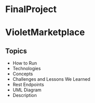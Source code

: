 # FinalProject

# VioletMarketplace


## Topics
- How to Run
- Technologies
- Concepts
- Challenges and Lessons We Learned
- Rest Endpoints
- UML Diagram
- Description
<!-- This is a full-stack group project that allows users to search for date night inspiration. Unregistered users have limited navigation but can browse all the date nights or search by category. Logged in users have the ability to review date night ideas, blog about their experiences and respond to others blogs. Blogs can have comments added.

Meet The Team
Jordy Castorena
Diego Escutia
Steph Karlsen
Topics
Creating a SQL database and subsequent tables

Configuring a JPA project

Configuring REST API's

Using Postman to test back-end functionality

Mapping Entities to SQL tables

Creating JUnit tests to ensure JPA mappings are correct

Integrating a Spring MVC project with a JPA project

Performing basic CRUD operations

Gradle dependency management

Angular front-end funcionality

Back to Top

How to Run
Perfect Date URL
Technologies
Angular

JavaScript

Typescript

REST API

JSON

Postman

MySQL 5.7

Spring Web MVC Framework

Java Persistance API

JPA

JPQL

JUnit 5

Hibernate

Bootstrap 5.2

CSS

HTML 5

JSP

MySQL Workbench

Gradle

MAMP

Git

Github

Spring Tool Suite 4

macOS on Monterey

Back to Top

Concepts
Http Request Mapping

Get, Post, Delete, Put

Database extraction with Repository

Style Pages - Object Oriented Programming

Class hierarchies

Interfaces

APIE (Abstraction - Polymorphism - Inheritance - Encapsulation)

Implementation

Lists

Collections

Try/Catch Statements and Exceptions

Web Forms

Back to Top

REST Endpoints
Examples of our Postman routes:

HTTP Verb Purpose	URI	Request Body	Response Body	Operation
POST	/api/datenights	JSON for new datenight	Create datenight	Create
POST	/api//reviews/{datenightId}	JSON for new review	Create review by datenight id	Create
POST	/api/users/{userId}/blogs	JSON for new blog	Create blog	Create
POST	/api/users	JSON for user	Create user	Create
GET	/api/datenights		List of datenights	Read
GET	/api/reviews/datenights/{dateNightId}		List of reviews by Datenight	Read
GET	/api/users/{userId}/blogs		List of blogs by user	Read
GET	/api/review/datenights/{datenightId}		View review by datenight id	Read
PUT	/api/datenights/{datenightId}	JSON to update datenight	Update datenight	Update
PUT	/api/reviews/{reviewId}	JSON to update review	Update review	Update
PUT	/api blog/{userId}	JSON to update blog	Update cblog by user id	Update
DELETE	/api/datenights/{id}		Delete datenight	Delete
DELETE	/api/reviews/{id}		Delete review	Delete
DELETE	/api/blog/{id}		Delete comment	Delete
Challenges and Lessons We Learned
Jordy - This project was the culmination of our efforts during this BootCamp. There were various challenges throughout the sprint. My own personal challenge was populating a thread with replies to a Blog and persisting new replies. Combining JavaScript with HTML required me to do a great amount of research to make it all work. When working with others, you always have to learn to be open to diverse ideas and suggestions.

Diego - In this project, the foundations of REST really cemented, while also improving my familiarity with MySQL Workbench. One of the requirements for the project is to have encrypted login capabilities. I developed a better understanding on how to give users authorized access to the website. Once we started the Angular side of the project, I further understood the relationship between Models, Services, and Components.

Steph - Our final group project for me was a great experience to get more practice working in a group. Relying on a group is something I have struggled with in the past but my team members made that very easy and we all worked very well together. -->
